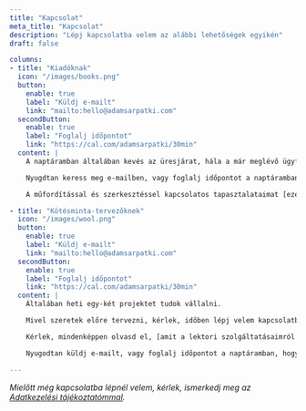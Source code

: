 ```yaml
---
title: "Kapcsolat"
meta_title: "Kapcsolat"
description: "Lépj kapcsolatba velem az alábbi lehetőségek egyikén"
draft: false

columns:
- title: "Kiadóknak"
  icon: "/images/books.png"
  button:
    enable: true
    label: "Küldj e-mailt"
    link: "mailto:hello@adamsarpatki.com"
  secondButton:
    enable: true
    label: "Foglalj időpontot"
    link: "https://cal.com/adamsarpatki/30min"
  content: |
    A naptáramban általában kevés az üresjárat, hála a már meglévő ügyfeleimnek, viszont örömmel beszélgetnék egyet, hátha mégis belefér egy új projekt.

    Nyugdtan keress meg e-mailben, vagy foglalj időpontot a naptáramban.

    A műfordítással és szerkesztéssel kapcsolatos tapasztalataimat [ezen az oldalon](/hu/translation-and-editing/) találod, a publikációs jegyzékemet pedig [itt](/hu/publications/).

- title: "Kötésminta-tervezőknek"
  icon: "/images/wool.png"
  button:
    enable: true
    label: "Küldj e-mailt"
    link: "mailto:hello@adamsarpatki.com"
  secondButton:
    enable: true
    label: "Foglalj időpontot"
    link: "https://cal.com/adamsarpatki/30min"
  content: |
    Általában heti egy-két projektet tudok vállalni.

    Mivel szeretek előre tervezni, kérlek, időben lépj velem kapcsolatba. Minél előbb jelentkezel, annál biztosabb, hogy bele fog férni a mintád a naptáramba. 😊

    Kérlek, mindenképpen olvasd el, [amit a lektori szolgáltatásaimról írtam](/hu/knitting-technical-editing/).

    Nyugodtan küldj e-mailt, vagy foglalj időpontot a naptáramban, hogy személyesen beszélhessük meg a részleteket.

---
```


*Mielőtt még kapcsolatba lépnél velem, kérlek, ismerkedj meg az [Adatkezelési tájékoztatómmal](/hu/privacy-policy/).*
